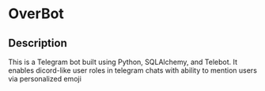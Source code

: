 # OverBot

## Description

This is a Telegram bot built using Python, SQLAlchemy, and Telebot. It enables dicord-like user roles in telegram chats with ability to mention users via personalized emoji
